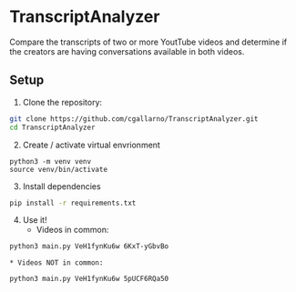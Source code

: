 # TranscriptAnalyzer

Compare the transcripts of two or more YoutTube videos and determine if the creators are having conversations available in both videos.

## Setup

1. Clone the repository:

```bash
git clone https://github.com/cgallarno/TranscriptAnalyzer.git
cd TranscriptAnalyzer
```

2. Create / activate virtual envrionment

```
python3 -m venv venv
source venv/bin/activate
```

3. Install dependencies

```bash
pip install -r requirements.txt
```

4. Use it!
   - Videos in common:

```bash
python3 main.py VeH1fynKu6w 6KxT-yGbvBo
```

    * Videos NOT in common:

```bash
python3 main.py VeH1fynKu6w 5pUCF6RQa50
```
